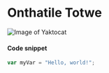 # Onthatile Totwe

![Image of Yaktocat](https://octodex.github.com/images/yaktocat.png)


<h4>Code snippet</h4>

``` javascript
var myVar = "Hello, world!";
```
